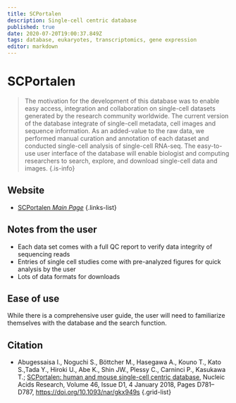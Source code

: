 ```yaml
---
title: SCPortalen
description: Single-cell centric database
published: true
date: 2020-07-20T19:00:37.849Z
tags: database, eukaryotes, transcriptomics, gene expression
editor: markdown
---
```


# SCPortalen

> The motivation for the development of this database was to enable easy access, integration and collaboration on single-cell datasets generated by the research community worldwide. The current version of the database integrate of single-cell metadata, cell images and sequence information. 
&NewLine;
As an added-value to the raw data, we performed manual curation and annotation of each dataset and conducted single-cell analysis of single-cell RNA-seq. The easy-to-use user interface of the database will enable biologist and computing researchers to search, explore, and download single-cell data and images.
{.is-info}

 

## Website 

- [SCPortalen *Main Page*](http://single-cell.clst.riken.jp/)
 {.links-list}
 
 ## Notes from the user
 - Each data set comes with a full QC report to verify data integrity of sequencing reads
 - Entries of single cell studies come with pre-analyzed figures for quick analysis by the user
 - Lots of data formats for downloads 
 
 ## Ease of use

While there is a comprehensive user guide, the user will need to familiarize themselves with the database and the search function.

## Citation 

- Abugessaisa I., Noguchi S., Böttcher M., Hasegawa A., Kouno T., Kato S.,Tada Y., Hiroki U., Abe K., Shin JW., Plessy C., Carninci P., Kasukawa T.; [SCPortalen: human and mouse single-cell centric database,](https://academic.oup.com/nar/article/46/D1/D781/4555233) Nucleic Acids Research, Volume 46, Issue D1, 4 January 2018, Pages D781–D787, https://doi.org/10.1093/nar/gkx949s
{.grid-list}